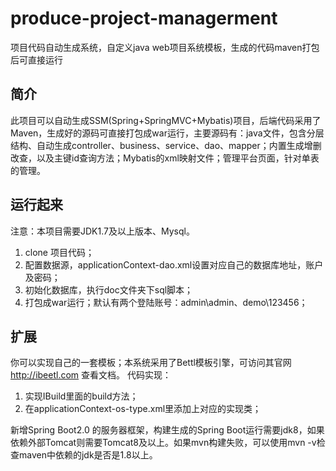 # produce-project-managerment
项目代码自动生成系统，自定义java web项目系统模板，生成的代码maven打包后可直接运行
## 简介
此项目可以自动生成SSM(Spring+SpringMVC+Mybatis)项目，后端代码采用了Maven，生成好的源码可直接打包成war运行，主要源码有：java文件，包含分层结构、自动生成controller、business、service、dao、mapper；内置生成增删改查，以及主键id查询方法；Mybatis的xml映射文件；管理平台页面，针对单表的管理。
## 运行起来
注意：本项目需要JDK1.7及以上版本、Mysql。
1. clone 项目代码；
2. 配置数据源，applicationContext-dao.xml设置对应自己的数据库地址，账户及密码；
3. 初始化数据库，执行doc文件夹下sql脚本；
4. 打包成war运行；默认有两个登陆账号：admin\admin、demo\123456；
## 扩展
你可以实现自己的一套模板；本系统采用了Bettl模板引擎，可访问其官网 http://ibeetl.com 查看文档。
代码实现：
1. 实现IBuild里面的build方法；
2. 在applicationContext-os-type.xml里添加上对应的实现类；

新增Spring Boot2.0 的服务器框架，构建生成的Spring Boot运行需要jdk8，如果依赖外部Tomcat则需要Tomcat8及以上。如果mvn构建失败，可以使用mvn -v检查maven中依赖的jdk是否是1.8以上。

